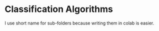 # Classification Algorithms

I use short name for sub-folders because writing them in colab is easier.
